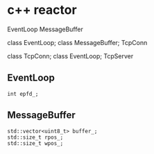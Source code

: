 # c++ reactor

EventLoop
MessageBuffer

class EventLoop;
class MessageBuffer;
TcpConn

class TcpConn;
class EventLoop;
TcpServer

## EventLoop
    int epfd_;

## MessageBuffer

    std::vector<uint8_t> buffer_;
    std::size_t rpos_;
    std::size_t wpos_;
